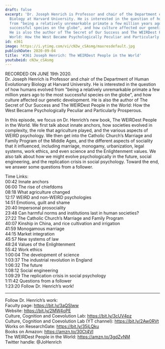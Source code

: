 ```yaml
---
draft: false
excerpt: 'Dr. Joseph Henrich is Professor and chair of the Department of Human Evolutionary
  Biology at Harvard University. He is interested in the question of how humans evolved
  from "being a relatively unremarkable primate a few million years ago to the most
  successful species on the globe", and how culture affected our genetic development.
  He is also the author of The Secret of Our Success and The WEIRDest People in the
  World: How the West Became Psychologically Peculiar and Particularly Prosperous.'
id: e361
image: https://i.ytimg.com/vi/cN3w_cSAsmg/maxresdefault.jpg
publishDate: 2020-09-04
title: '#361 Joseph Henrich: The WEIRDest People in the World'
youtubeid: cN3w_cSAsmg
---
```

RECORDED ON JUNE 19th 2020.  
Dr. Joseph Henrich is Professor and chair of the Department of Human Evolutionary Biology at Harvard University. He is interested in the question of how humans evolved from "being a relatively unremarkable primate a few million years ago to the most successful species on the globe", and how culture affected our genetic development. He is also the author of The Secret of Our Success and The WEIRDest People in the World: How the West Became Psychologically Peculiar and Particularly Prosperous.

In this episode, we focus on Dr. Henrich’s new book, The WEIRDest People in the World. We first talk about innate anchors, how societies evolved in complexity, the role that agriculture played, and the various aspects of WEIRD psychology. We then get into the Catholic Church’s Marriage and Family Program of the Middle Ages, and the different aspects of sociality that it influenced, including marriage, monogamy, urbanization, legal systems, work ethics, and even science and the Enlightenment values. We also talk about how we might evolve psychologically in the future, social engineering, and the replication crisis in social psychology. Toward the end, we answer some questions from a follower.

Time Links:  
00:42  Innate anchors  
06:00  The rise of chiefdoms  
08:18  What agriculture changed  
12:17  WEIRD and non-WEIRD psychologies  
14:51  Emotions, guilt and shame  
20:40  Impersonal prosociality  
23:48  Can harmful norms and institutions last in human societies?  
27:22  The Catholic Church’s Marriage and Family Program  
40:07  Kinship in China, and rice cultivation and irrigation  
41:59  Monogamous marriage  
44:15  Market integration  
45:57  New systems of law  
48:24  Values of the Enlightenment  
55:42  Work ethics  
1:00:04  The development of science  
1:03:37  The industrial revolution in England  
1:06:32  The future  
1:08:12  Social engineering  
1:09:29  The replication crisis in social psychology  
1:11:42  Questions from a follower  
1:23:20  Follow Dr. Henrich’s work!

---

Follow Dr. Henrich’s work:  
Faculty page: https://bit.ly/3aQSlww  
Website: https://bit.ly/2MW4oPE  
Culture, Cognition and Coevolution Lab: https://bit.ly/3cUV4pz  
Culture, Cognition and Coevolution Lab (YT channel): https://bit.ly/2Aw0RVt  
Works on ResearchGate: https://bit.ly/35jLQku  
Books on Amazon: https://amzn.to/30Ct4Vl  
The WEIRDest People in the World: https://amzn.to/3gdZvNM  
Twitter handle: @JoHenrich
